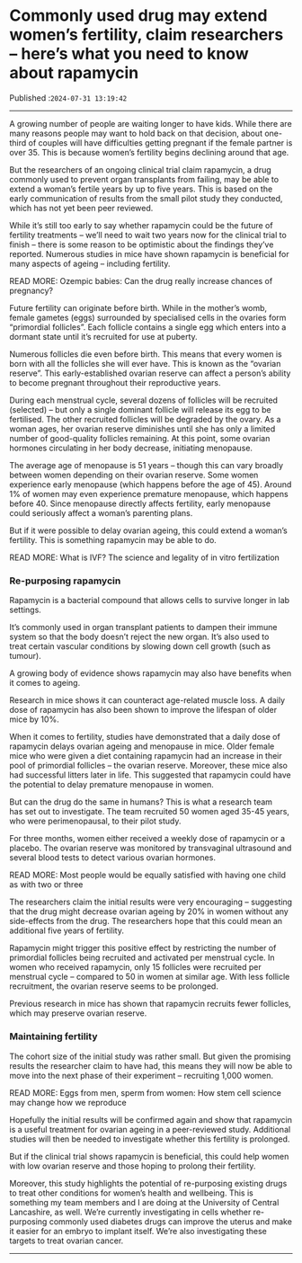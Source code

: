 # Commonly used drug may extend women’s fertility, claim researchers – here’s what you need to know about rapamycin

Published :`2024-07-31 13:19:42`

---

A growing number of people are waiting longer to have kids. While there are many reasons people may want to hold back on that decision, about one-third of couples will have difficulties getting pregnant if the female partner is over 35. This is because women’s fertility begins declining around that age.

But the researchers of an ongoing clinical trial claim rapamycin, a drug commonly used to prevent organ transplants from failing, may be able to extend a woman’s fertile years by up to five years. This is based on the early communication of results from the small pilot study they conducted, which has not yet been peer reviewed.

While it’s still too early to say whether rapamycin could be the future of fertility treatments – we’ll need to wait two years now for the clinical trial to finish – there is some reason to be optimistic about the findings they’ve reported. Numerous studies in mice have shown rapamycin is beneficial for many aspects of ageing – including fertility.

READ MORE: Ozempic babies: Can the drug really increase chances of pregnancy?

Future fertility can originate before birth. While in the mother’s womb, female gametes (eggs) surrounded by specialised cells in the ovaries form “primordial follicles”. Each follicle contains a single egg which enters into a dormant state until it’s recruited for use at puberty.

Numerous follicles die even before birth. This means that every women is born with all the follicles she will ever have. This is known as the “ovarian reserve”. This early-established ovarian reserve can affect a person’s ability to become pregnant throughout their reproductive years.

During each menstrual cycle, several dozens of follicles will be recruited (selected) – but only a single dominant follicle will release its egg to be fertilised. The other recruited follicles will be degraded by the ovary. As a woman ages, her ovarian reserve diminishes until she has only a limited number of good-quality follicles remaining. At this point, some ovarian hormones circulating in her body decrease, initiating menopause.

The average age of menopause is 51 years – though this can vary broadly between women depending on their ovarian reserve. Some women experience early menopause (which happens before the age of 45). Around 1% of women may even experience premature menopause, which happens before 40. Since menopause directly affects fertility, early menopause could seriously affect a woman’s parenting plans.

But if it were possible to delay ovarian ageing, this could extend a woman’s fertility. This is something rapamycin may be able to do.

READ MORE: What is IVF? The science and legality of in vitro fertilization

### Re-purposing rapamycin

Rapamycin is a bacterial compound that allows cells to survive longer in lab settings.

It’s commonly used in organ transplant patients to dampen their immune system so that the body doesn’t reject the new organ. It’s also used to treat certain vascular conditions by slowing down cell growth (such as tumour).

A growing body of evidence shows rapamycin may also have benefits when it comes to ageing.

Research in mice shows it can counteract age-related muscle loss. A daily dose of rapamycin has also been shown to improve the lifespan of older mice by 10%.

When it comes to fertility, studies have demonstrated that a daily dose of rapamycin delays ovarian ageing and menopause in mice. Older female mice who were given a diet containing rapamycin had an increase in their pool of primordial follicles – the ovarian reserve. Moreover, these mice also had successful litters later in life. This suggested that rapamycin could have the potential to delay premature menopause in women.

But can the drug do the same in humans? This is what a research team has set out to investigate. The team recruited 50 women aged 35-45 years, who were perimenopausal, to their pilot study.

For three months, women either received a weekly dose of rapamycin or a placebo. The ovarian reserve was monitored by transvaginal ultrasound and several blood tests to detect various ovarian hormones.

READ MORE: Most people would be equally satisfied with having one child as with two or three

The researchers claim the initial results were very encouraging – suggesting that the drug might decrease ovarian ageing by 20% in women without any side-effects from the drug. The researchers hope that this could mean an additional five years of fertility.

Rapamycin might trigger this positive effect by restricting the number of primordial follicles being recruited and activated per menstrual cycle. In women who received rapamycin, only 15 follicles were recruited per menstrual cycle – compared to 50 in women at similar age. With less follicle recruitment, the ovarian reserve seems to be prolonged.

Previous research in mice has shown that rapamycin recruits fewer follicles, which may preserve ovarian reserve.

### Maintaining fertility

The cohort size of the initial study was rather small. But given the promising results the researcher claim to have had, this means they will now be able to move into the next phase of their experiment – recruiting 1,000 women.

READ MORE: Eggs from men, sperm from women: How stem cell science may change how we reproduce

Hopefully the initial results will be confirmed again and show that rapamycin is a useful treatment for ovarian ageing in a peer-reviewed study. Additional studies will then be needed to investigate whether this fertility is prolonged.

But if the clinical trial shows rapamycin is beneficial, this could help women with low ovarian reserve and those hoping to prolong their fertility.

Moreover, this study highlights the potential of re-purposing existing drugs to treat other conditions for women’s health and wellbeing. This is something my team members and I are doing at the University of Central Lancashire, as well. We’re currently investigating in cells whether re-purposing commonly used diabetes drugs can improve the uterus and make it easier for an embryo to implant itself. We’re also investigating these targets to treat ovarian cancer.

---

